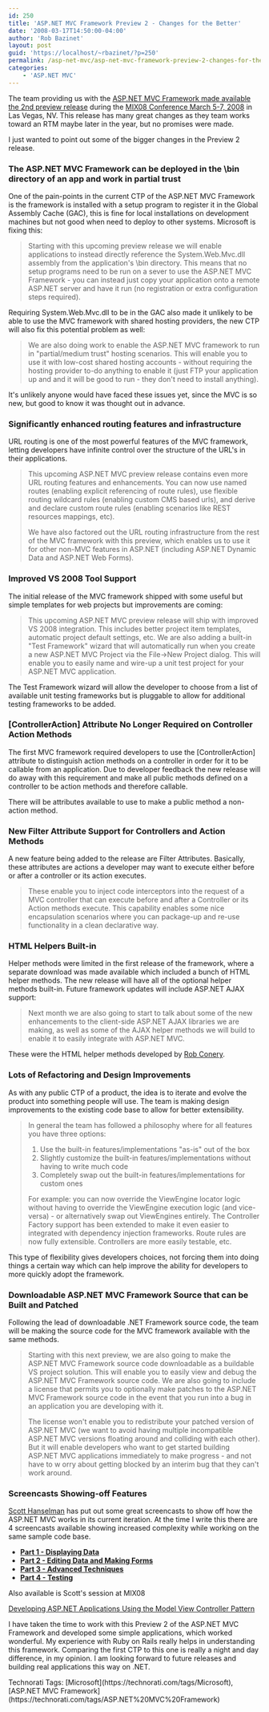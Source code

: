 ```yaml
---
id: 250
title: 'ASP.NET MVC Framework Preview 2 - Changes for the Better'
date: '2008-03-17T14:50:00-04:00'
author: 'Rob Bazinet'
layout: post
guid: 'https://localhost/~rbazinet/?p=250'
permalink: /asp-net-mvc/asp-net-mvc-framework-preview-2-changes-for-the-better/
categories:
    - 'ASP.NET MVC'
---
```


The team providing us with the [ASP.NET MVC Framework made available the 2nd preview release](https://www.microsoft.com/downloads/details.aspx?FamilyId=38CC4CF1-773A-47E1-8125-BA3369BF54A3&displaylang=en) during the [MIX08 Conference March 5-7, 2008](https://visitmix.com/2008/default.aspx) in Las Vegas, NV. This release has many great changes as they team works toward an RTM maybe later in the year, but no promises were made.

I just wanted to point out some of the bigger changes in the Preview 2 release.

### The ASP.NET MVC Framework can be deployed in the \\bin directory of an app and work in partial trust

One of the pain-points in the current CTP of the ASP.NET MVC Framework is the framework is installed with a setup program to register it in the Global Assembly Cache (GAC), this is fine for local installations on development machines but not good when need to deploy to other systems. Microsoft is fixing this:

> Starting with this upcoming preview release we will enable applications to instead directly reference the System.Web.Mvc.dll assembly from the application's \\bin directory. This means that no setup programs need to be run on a sever to use the ASP.NET MVC Framework - you can instead just copy your application onto a remote ASP.NET server and have it run (no registration or extra configuration steps required).

Requiring System.Web.Mvc.dll to be in the GAC also made it unlikely to be able to use the MVC framework with shared hosting providers, the new CTP will also fix this potential problem as well:

> We are also doing work to enable the ASP.NET MVC framework to run in "partial/medium trust" hosting scenarios. This will enable you to use it with low-cost shared hosting accounts - without requiring the hosting provider to-do anything to enable it (just FTP your application up and and it will be good to run - they don't need to install anything).

It's unlikely anyone would have faced these issues yet, since the MVC is so new, but good to know it was thought out in advance.

### Significantly enhanced routing features and infrastructure

URL routing is one of the most powerful features of the MVC framework, letting developers have infinite control over the structure of the URL's in their applications.

> This upcoming ASP.NET MVC preview release contains even more URL routing features and enhancements. You can now use named routes (enabling explicit referencing of route rules), use flexible routing wildcard rules (enabling custom CMS based urls), and derive and declare custom route rules (enabling scenarios like REST resources mappings, etc).
> 
> We have also factored out the URL routing infrastructure from the rest of the MVC framework with this preview, which enables us to use it for other non-MVC features in ASP.NET (including ASP.NET Dynamic Data and ASP.NET Web Forms).

### Improved VS 2008 Tool Support

The initial release of the MVC framework shipped with some useful but simple templates for web projects but improvements are coming:

> This upcoming ASP.NET MVC preview release will ship with improved VS 2008 integration. This includes better project item templates, automatic project default settings, etc. We are also adding a built-in "Test Framework" wizard that will automatically run when you create a new ASP.NET MVC Project via the File-&gt;New Project dialog. This will enable you to easily name and wire-up a unit test project for your ASP.NET MVC application.

The Test Framework wizard will allow the developer to choose from a list of available unit testing frameworks but is pluggable to allow for additional testing frameworks to be added.

### \[ControllerAction\] Attribute No Longer Required on Controller Action Methods

The first MVC framework required developers to use the \[ControllerAction\] attribute to distinguish action methods on a controller in order for it to be callable from an application. Due to developer feedback the new release will do away with this requirement and make all public methods defined on a controller to be action methods and therefore callable.

There will be attributes available to use to make a public method a non-action method.

### New Filter Attribute Support for Controllers and Action Methods

A new feature being added to the release are Filter Attributes. Basically, these attributes are actions a developer may want to execute either before or after a controller or its action executes.

> These enable you to inject code interceptors into the request of a MVC controller that can execute before and after a Controller or its Action methods execute. This capability enables some nice encapsulation scenarios where you can package-up and re-use functionality in a clean declarative way.

### HTML Helpers Built-in

Helper methods were limited in the first release of the framework, where a separate download was made available which included a bunch of HTML helper methods. The new release will have all of the optional helper methods built-in. Future framework updates will include ASP.NET AJAX support:

> Next month we are also going to start to talk about some of the new enhancements to the client-side ASP.NET AJAX libraries we are making, as well as some of the AJAX helper methods we will build to enable it to easily integrate with ASP.NET MVC.

These were the HTML helper methods developed by [Rob Conery](https://blog.wekeroad.com/2007/12/05/aspnet-mvc-preview-using-the-mvc-ui-helpers/).

### Lots of Refactoring and Design Improvements

As with any public CTP of a product, the idea is to iterate and evolve the product into something people will use. The team is making design improvements to the existing code base to allow for better extensibility.

> In general the team has followed a philosophy where for all features you have three options:
> 
> 1. Use the built-in features/implementations "as-is" out of the box
> 2. Slightly customize the built-in features/implementations without having to write much code
> 3. Completely swap out the built-in features/implementations for custom ones
> 
> For example: you can now override the ViewEngine locator logic without having to override the ViewEngine execution logic (and vice-versa) - or alternatively swap out ViewEngines entirely. The Controller Factory support has been extended to make it even easier to integrated with dependency injection frameworks. Route rules are now fully extensible. Controllers are more easily testable, etc.

This type of flexibility gives developers choices, not forcing them into doing things a certain way which can help improve the ability for developers to more quickly adopt the framework.

### Downloadable ASP.NET MVC Framework Source that can be Built and Patched

Following the lead of downloadable .NET Framework source code, the team will be making the source code for the MVC framework available with the same methods.

> Starting with this next preview, we are also going to make the ASP.NET MVC Framework source code downloadable as a buildable VS project solution. This will enable you to easily view and debug the ASP.NET MVC Framework source code. We are also going to include a license that permits you to optionally make patches to the ASP.NET MVC Framework source code in the event that you run into a bug in an application you are developing with it.
> 
> The license won't enable you to redistribute your patched version of ASP.NET MVC (we want to avoid having multiple incompatible ASP.NET MVC versions floating around and colliding with each other). But it will enable developers who want to get started building ASP.NET MVC applications immediately to make progress - and not have to w orry about getting blocked by an interim bug that they can't work around.

### Screencasts Showing-off Features

[Scott Hanselman](https://www.computerzen.com/) has put out some great screencasts to show off how the ASP.NET MVC works in its current iteration. At the time I write this there are 4 screencasts available showing increased complexity while working on the same sample code base.

- **[Part 1 - Displaying Data](https://asp.net/learn/3.5-extensions-videos/video-269.aspx)**
- **[Part 2 - Editing Data and Making Forms](https://asp.net/learn/3.5-extensions-videos/video-268.aspx)**
- **[Part 3 - Advanced Techniques](https://asp.net/learn/3.5-extensions-videos/video-270.aspx)**
- **[Part 4 - Testing](https://asp.net/learn/3.5-extensions-videos/video-271.aspx)**

Also available is Scott's session at MIX08

[Developing ASP.NET Applications Using the Model View Controller Pattern](https://visitmix.com/blogs/2008Sessions/T22/)

I have taken the time to work with this Preview 2 of the ASP.NET MVC Framework and developed some simple applications, which worked wonderful. My experience with Ruby on Rails really helps in understanding this framework. Comparing the first CTP to this one is really a night and day difference, in my opinion. I am looking forward to future releases and building real applications this way on .NET.

<div class="wlWriterSmartContent" style="display:inline;margin:0;padding:0;">Technorati Tags: [Microsoft](https://technorati.com/tags/Microsoft),[ASP.NET MVC Framework](https://technorati.com/tags/ASP.NET%20MVC%20Framework)</div>
